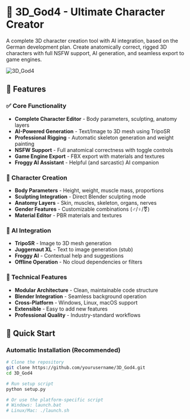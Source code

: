 # 🐸 3D_God4 - Ultimate Character Creator

A complete 3D character creation tool with AI integration, based on the German development plan. Create anatomically correct, rigged 3D characters with full NSFW support, AI generation, and seamless export to game engines.

![3D_God4](assets/icon.png)

## 🌟 Features

### ✅ Core Functionality
- **Complete Character Editor** - Body parameters, sculpting, anatomy layers
- **AI-Powered Generation** - Text/Image to 3D mesh using TripoSR
- **Professional Rigging** - Automatic skeleton generation and weight painting
- **NSFW Support** - Full anatomical correctness with toggle controls
- **Game Engine Export** - FBX export with materials and textures
- **Froggy AI Assistant** - Helpful (and sarcastic) AI companion

### 🎨 Character Creation
- **Body Parameters** - Height, weight, muscle mass, proportions
- **Sculpting Integration** - Direct Blender sculpting mode
- **Anatomy Layers** - Skin, muscles, skeleton, organs, nerves
- **Gender Features** - Customizable combinations (♂/♀/⚧)
- **Material Editor** - PBR materials and textures

### 🤖 AI Integration
- **TripoSR** - Image to 3D mesh generation
- **Juggernaut XL** - Text to image generation (stub)
- **Froggy AI** - Contextual help and suggestions
- **Offline Operation** - No cloud dependencies or filters

### 🔧 Technical Features
- **Modular Architecture** - Clean, maintainable code structure
- **Blender Integration** - Seamless background operation
- **Cross-Platform** - Windows, Linux, macOS support
- **Extensible** - Easy to add new features
- **Professional Quality** - Industry-standard workflows

## 🚀 Quick Start

### Automatic Installation (Recommended)
```bash
# Clone the repository
git clone https://github.com/yourusername/3D_God4.git
cd 3D_God4

# Run setup script
python setup.py

# Or use the platform-specific script
# Windows: launch.bat
# Linux/Mac: ./launch.sh

